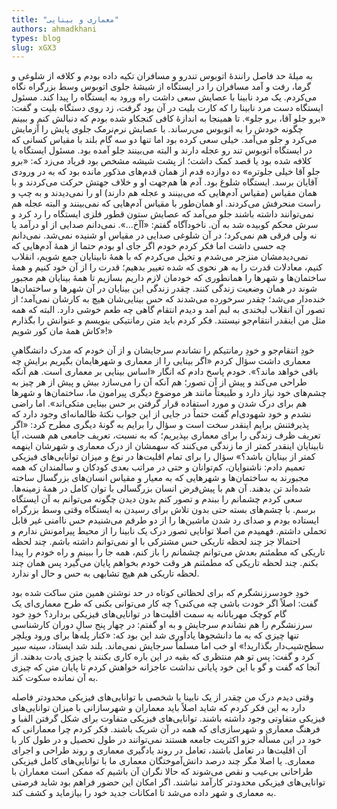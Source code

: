 ```yaml
--- 
title: "معماری و بینایی" 
authors: ahmadkhani 
types: blog 
slug: xGX3 
--- 
```

به میلۀ حد فاصل رانندۀ اتوبوس تندرو و مسافران تکیه داده بودم و کلافه از شلوغی و گرما، رفت و آمد مسافران را در ایستگاه از شیشۀ جلوی اتوبوس وسط بزرگراه نگاه می‌کردم. یک مرد نابینا با عصایش سعی داشت راه ورود به ایستگاه را پیدا کند. مسئول ایستگاه دست مرد نابینا را که کارت بلیت در آن بود گرفت، زد روی دستگاه بلیت و گفت: «برو جلو آقا، برو جلو». تا همینجا به اندازۀ کافی کنجکاو شده بودم که دنبالش کنم و ببینم چگونه خودش را به اتوبوس می‌رساند. با عصایش نرم‌نرمک جلوی پایش را آزمایش می‌کرد و جلو می‌آمد. خیلی سعی کرده بود اما تنها دو سه گام بلند با مقیاس کسانی که در ایستگاه اتوبوس تند رو عجله دارند و البته می‌بینند جلو آمده بود. مسئول ایستگاه یا کلافه شده بود یا قصد کمک داشت؛ از پشت شیشه مشخص بود فریاد می‌زد که: «برو جلو آقا خیلی جلوتره» ده دوازده  قدم از همان قدم‌های مذکور مانده بود که به در ورودی آقایان برسد. ایستگاه شلوغ بود. آدم ها هم‌جهت او و خلاف جهتش حرکت می‌کردند و با همان مقیاس (مقیاس آدم‌هایی که می‌بینند و عجله هم دارند) او را نمی‌دیدند و به چپ و راست منحرفش می‌کردند. او همان‌طور با مقیاس آدم‌هایی که نمی‌بینند و البته عجله هم نمی‌توانند داشته باشند جلو می‌آمد که عصایش ستون قطور فلزی ایستگاه را رد کرد و سرش محکم کوبیده شد به آن. ناخودآگاه گفتم: «آآخ...». نمی‌دانم صدایی از او درآمد یا نه ولی فرقی هم نمی‌کرد؛ در آن شلوغی صدایی در مقیاس او شنیده نمی‌شد. نمی‌دانم چه حسی داشت اما فکر کردم خودم اگر جای او بودم حتما از همۀ آدم‌هایی که نمی‌دیدمشان منزجر می‌شدم و تخیل می‌کردم که با همۀ نابینایان جمع شویم، انقلاب کنیم، معادلات قدرت را به هر نحوی که شده تغییر بدهیم؛ قدرت را از آن خود کنیم و همۀ ساختمان‌ها و شهرها را همانطوری که خودمان لازم داریم بسازیم تا همۀ بینایان هم مجبور شوند در همان وضعیت زندگی کنند. چقدر زندگی این بینایان در آن شهرها و ساختمان‌ها خنده‌دار می‌شد؛ چقدر سرخورده می‌شدند که حس بینایی‌شان هیچ به کارشان نمی‌آمد؛ از تصور آن انقلاب لبخندی به لبم آمد و دیدم انتقام گاهی چه طعم خوشی دارد. البته که همه مثل من اینقدر انتقام‌جو نیستند. فکر کردم باید متن رمانتیکی بنویسم و عنوانش را بگذارم «کاش همۀ مان کور شویم!»

خودِ انتقام‌جو و خودِ رمانتیکم را نشاندم سرجایشان و از آن خودم که مدرک دانشگاهیِ معماری داشت سؤال کردم «اگر بینایی را از معماری و شهرهایمان بگیریم برایش چه باقی خواهد ماند؟». خودم پاسخ دادم که انگار «اساس بینایی بر معماری است. هم آنکه طراحی می‌کند و پیش از آن تصور؛ هم آنکه آن را می‌سازد بیش و پیش از هر چیز به چشم‌های خود نیاز دارد و طبیعتاً مانند هر موضوع دیگری پیرامون ما، ساختمان‌ها و شهرها هم برای درک شدن و مورد استفاده قرار گرفتن بر حس بینایی متکی‌اند». اما راضی نشدم و خود شهودی‌ام  گفت حتماً در جایی از این جواب نکتۀ ظالمانه‌ای وجود دارد که پذیرفتنش برایم اینقدر سخت است و سؤال را  برایم به گونۀ دیگری مطرح کرد: «اگر تعریف ظرف زندگی را برای معماری بپذیریم؛ که به نسبت، تعریف جامعی هم هست، آیا نابینایان اینقدر کمتر از ما زندگی می‌کنند که سهمشان از درک معماری و شهرشان اینهمه کمتر از بینایان باشد؟» سؤال را برای تمام اقلیت‌ها در نوع و میزان توانایی‌های فیزیکی تعمیم دادم: ناشنوایان، کم‌توانان و حتی در مراتب بعدی کودکان و سالمندان که همه مجبورند به ساختمان‌ها و شهرهایی که به معیار و مقیاس انسان‌های بزرگسال ساخته شده‌اند تن بدهند. آن هم با پیش‌فرض انسان بزرگسالی با توان کامل در همۀ زمینه‌ها. سعی کردم چشمانم را ببندم و تصور کنم بدون دیدن چگونه می‌توانم به آن ایستگاه برسم. با چشم‌های بسته حتی بدون تلاش برای رسیدن به ایستگاه وقتی وسط بزرگراه ایستاده بودم و صدای رد شدن ماشین‌ها را از دو طرفم می‌شنیدم حس نا‌امنی غیر قابل تحملی داشتم. فهمیدم من اصلا توانایی تصور درک یک نابینا را از محیط پیرامونش ندارم و احتمالا جز چند لحظه تاریکی حس مشترکی با او نمی‌توانم داشته باشم. چند لحظه تاریکی که مطمئنم بعدش می‌توانم چشمانم را باز کنم، همه جا را ببینم و راه خودم را پیدا بکنم. چند لحظه تاریکی که مطمئنم هر وقت خودم بخواهم پایان می‌گیرد پس همان چند لحظه تاریکی هم هیچ تشابهی به حس و حال او ندارد.

خودِ خودسرزنشگرم که برای لحظاتی کوتاه در حد نوشتن همین متن ساکت شده بود گفت: اصلاً اگر خودت باشی چه می‌کنی؟ چه کار می‌توانی بکنی که طرح معماری‌ای یک گام کوچک مهربانانه به سمت اقلیت‌ها در توانایی‌های فیزیکی بردارد؟  خودِ خود سرزنشگرم را هم نشاندم سرجایش و به او گفتم: در چهار پنج سالِ دوران کارشناسی تنها چیزی که به ما دانشجوها یادآوری شد این بود که: «کنار پله‌ها برای ورود ویلچر سطح‌شیب‌دار بگذارید!» او خب اما مسلماً سرجایش نمی‌ماند. بلند شد ایستاد، سینه‌ سپر کرد و گفت: پس تو هم منتظری که بقیه در این باره کاری بکنند یا چیزی یادت بدهند. از آنجا که گفت و گو با این خود پایانی نداشت عاجزانه خواهش کردم تا پایان متن که چیزی به آن نمانده سکوت کند.

وقتی دیدم درک من چقدر از یک نابینا یا شخصی با توانایی‌های فیزیکی محدودتر فاصله دارد به این فکر کردم که شاید اصلاً باید معماران و شهرسازانی با میزان توانایی‌های فیزیکی متفاوتی وجود داشته باشند. توانایی‌های فیزیکی متفاوت برای شکل گرفتن الفبا و فرهنگ معماری و شهرسازی‌ای که همه در آن شریک باشند. فکر کردم چرا معمارانی که خود در این مسأله جزو اکثریت جامعه هستند نمی‌توانند در طول تحصیل و در طول کار با آن اقلیت‌ها در تعامل باشند، تعامل در روند یادگیری معماری و روند طراحی و اجرای معماری. یا اصلا مگر چند درصد دانش‌آموختگان معماری ما با توانایی‌های کامل فیزیکی طراحانی بی‌عیب و نقص می‌شوند که حالا نگران آن باشیم که ممکن است معماران با توانایی‌های فیزیکی محدودتر کارآمد نباشند. اگر امکان این حضور فراهم بود شاید فرصتی به معماری و شهر داده می‌شد تا امکانات جدید خود را بیازماید و کشف کند.